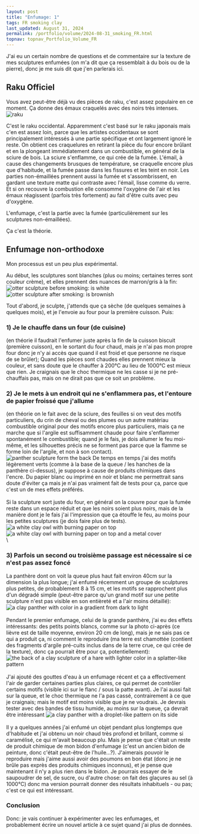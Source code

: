 ```yaml
---
layout: post
title: "Enfumage: 1"
tags: FR smoking clay
last_updated: August 31, 2024
permalink: /portfolio/volume/2024-08-31_smoking_FR.html
topnav: topnav_Portfolio_Volume_FR
---
```


J'ai eu un certain nombre de questions et de commentaire sur la texture de mes sculptures enfumées (on m'a dit que ça ressemblait à du bois ou de la pierre), donc je me suis dit que j'en parlerais ici.

## Raku Officiel
Vous avez peut-être déjà vu des pièces de raku, c'est assez populaire en ce moment. Ça donne des émaux craquelés avec des noirs très intenses.
![raku](https://upload.wikimedia.org/wikipedia/commons/e/e7/Raku_gestookte_bal.jpg)

C'est le raku occidental. Apparemment c'est basé sur le raku japonais mais c'en est assez loin, parce que les artistes occidentaux se sont principalement intéressés à une partie spécifique et ont largement ignoré le reste.
On obtient ces craquelures en retirant la pièce du four encore brûlant et en la plongeant immédiatement dans un combustible, en général de la sciure de bois. La sciure s'enflamme, ce qui crée de la fumée. L'émail, à cause des changements brusques de température, se craquelle encore plus que d'habitude, et la fumée passe dans les fissures et les teint en noir. Les parties non-émaillées prennent aussi la fumée et s'assombrissent, en gardant une texture matte qui contraste avec l'émail, lisse comme du verre.\
Et si on recouvre la combustion elle consomme l'oxygène de l'air et les émaux réagissent (parfois très fortement) au fait d'être cuits avec peu d'oxygène.

L'enfumage, c'est la partie avec la fumée (particulièrement sur les sculptures non-émaillées).

Ça c'est la théorie.

## Enfumage non-orthodoxe

Mon processus est un peu plus expérimental.

Au début, les sculptures sont blanches (plus ou moins; certaines terres sont couleur crème), et elles prennent des nuances de marron/gris à la fin:
![otter sculpture before smoking: is white](https://64.media.tumblr.com/7fe424b8c1292c74ce6be4c923c2be6f/ec58cdc37ec5c8ba-9b/s1280x1920/d521811fb3781b4ffdf97924ca500886c2c42c28.jpg)
![otter sculpture after smoking: is brownish](https://i.postimg.cc/sDqWpdrC/DEFAULT-AVA2827-0-jpg-wm7419cfd9-5fa2-43e7-9781-b5983acf8614.jpg)

Tout d'abord, je sculpte, j'attends que ça sèche (de quelques semaines à quelques mois), et je l'envoie au four pour la première cuisson. Puis:

### 1) Je le chauffe dans un four (de cuisine)
(en théorie il faudrait l'enfumer juste après la fin de la cuisson biscuit (première cuisson), en le sortant du four chaud, mais je n'ai pas mon propre four donc je n'y ai accès que quand il est froid et que personne ne risque de se brûler);
Quand les pièces sont chaudes elles prennent mieux la couleur, et sans doute que le chauffer à 200°C au lieu de 1000°C est mieux que rien.
Je craignais que le choc thermique ne les casse si je ne pré-chauffais pas, mais on ne dirait pas que ce soit un problème.

### 2) Je le mets à un endroit qui ne s'enflammera pas, et l'entoure de papier froissé que j'allume
(en théorie on le fait avec de la sciure, des feuilles si on veut des motifs particuliers, du crin de cheval ou des plumes ou un autre matériau combustible original pour des motifs encore plus particuliers, mais ça ne marche que si l'argile est suffisamment chaude pour faire s'enflammer spontanément le combustible; quand je le fais, je dois allumer le feu moi-même, et les silhouettes précis ne se forment pas parce que la flamme se forme loin de l'argile, et non à son contact).  
![panther sculpture form the back](https://i.postimg.cc/28wJ6GRW/DEFAULT-AVA2605-0-jpg-wm650212d3-0f65-4048-8638-bb2167cc7a44.jpg)
De temps en temps j'ai des motifs légèrement verts (comme à la base de la queue / les hanches de la panthère ci-dessus), je suppose à cause de produits chimiques dans l'encre. Du papier blanc ou imprimé en noir et blanc me permettrait sans doute d'éviter ça mais je n'ai pas vraiment fait de tests pour ça, parce que c'est un de mes effets préférés.\
\
Si la sculpture sort juste du four, en général on la couvre pour que la fumée reste dans un espace réduit et que les noirs soient plus noirs, mais de la manière dont je le fais j'ai l'impression que ça étouffe le feu, au moins pour les petites sculptures (je dois faire plus de tests).
![a white clay owl with burning paper on top](https://64.media.tumblr.com/7ec26c6194770133fb05fd2a59c15f14/2319444fff97d2db-9c/s1280x1920/ec905fda62f2b1f4e51b34982476177291a93f52.jpg)
![a white clay owl with burning paper on top and a metal cover](https://64.media.tumblr.com/e271d2643c5c4f1f305e91c5bfa44f7f/2319444fff97d2db-3e/s1280x1920/7cb2369b93fd10559ae2f0859f8109ade603067c.jpg)\
\
### 3) Parfois un second ou troisième passage est nécessaire si ce n'est pas assez foncé

La panthère dont on voit la queue plus haut fait environ 40cm sur la dimension la plus longue; j'ai enfumé récemment un groupe de sculptures plus petites, de probablement 8 à 15 cm, et les motifs se rapprochent plus d'un dégradé simple (peut-être parce qu'un grand motif sur une petite sculpture n'est pas visible en son entièreté et a l'air moins détaillé):
![a clay panther with color in a gradient from dark to light](https://i.postimg.cc/sDBy8Sgq/DEFAULTIMG-0714-wmcb3866a0-eea7-41f4-aa00-83ef1438260f.jpg)\
\
Pendant le premier enfumage, celui de la grande panthère, j'ai eu des effets intéressants: des petits points blancs, comme sur la photo ci-après (ce lièvre est de taille moyenne, environ 20 cm de long), mais je ne sais pas ce qui a produit ça, ni comment le reproduire (ma terre est chamottée (contient des fragments d'argile pré-cuits inclus dans de la terre crue, ce qui crée de la texture), donc ça pourrait être pour ça, potentiellement):
![the back of a clay sculpture of a hare with lighter color in a splatter-like pattern](https://i.postimg.cc/7ZRKGQB5/DEFAULT-AVA2670-0-jpg-wmffcb548a-8dca-4043-9a52-8ce83235bac0.jpg)\
\
J'ai ajouté des gouttes d'eau à un enfumage récent et ça a effectivement l'air de garder certaines parties plus claires, ce qui permet de contrôler certains motifs (visible ici sur le flanc / sous la patte avant). Je l'ai aussi fait sur la queue, et le choc thermique ne l'a pas cassé, contrairement à ce que je craignais; mais le motif est moins visible que je ne voudrais. Je devrais tester avec des bandes de tissu humide, au moins sur la queue, ça devrait être intéressant
![a clay panther with a droplet-like pattern on its side](https://i.postimg.cc/7YDDZt8B/DEFAULTIMG-0725-wmd7e6df2d-4293-4040-b734-6bf5cf53d2d1.jpg)\
\
Il y a quelques années j'ai enfumé un objet pendant plus longtemps que d'habitude et j'ai obtenu un noir chaud très profond et brillant, comme si caramélisé, ce qui m'avait beaucoup plu. Mais je pense que c'était un reste de produit chimique de mon bidon d'enfumage (c'est un ancien bidon de peinture, donc c'était peut-être de l'huile...?). J'aimerais pouvoir le reproduire mais j'aime aussi avoir des poumons en bon état (donc je ne brûle pas exprès des produits chimiques inconnus), et je pense que maintenant il n'y a plus rien dans le bidon. Je pourrais essayer de le saupoudrer de sel, de sucre, ou d'autre chose: on fait des glaçures au sel (à 1000°C) donc ma version pourrait donner des résultats inhabituels - ou pas; c'est ce qui est intéressant.


### Conclusion
Donc: je vais continuer à expérimenter avec les enfumages, et probablement écrire un nouvel article à ce sujet quand j'ai plus de données.
